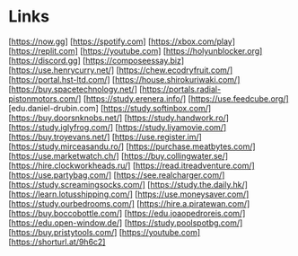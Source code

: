 # Links
[https://now.gg]
[https://spotify.com]
[https://xbox.com/play]
[https://replit.com]
[https://youtube.com]
[https://holyunblocker.org]
[https://discord.gg]
[https://composeessay.biz]
[https://use.henrycurry.net/]
[https://chew.ecodryfruit.com/]
[https://portal.hst-ltd.com/]
[https://house.shirokuriwaki.com/]
[https://buy.spacetechnology.net/]
[https://portals.radial-pistonmotors.com/]
[https://study.erenera.info/]
[https://use.feedcube.org/]
[edu.daniel-drubin.com]
[https://study.softinbox.com/]
[https://buy.doorsnknobs.net/]
[https://study.handwork.ro/]
[https://study.iglyfrog.com/]
[https://study.liyamovie.com/]
[https://buy.troyevans.net/]
[https://use.register.im/]
[https://study.mirceasandu.ro/]
[https://purchase.meatbytes.com/]
[https://use.marketwatch.ch/]
[https://buy.collingwater.se/]
[https://hire.clockworkheads.ru/]
[https://read.itreadventure.com/]
[https://use.partybag.com/]
[https://see.realcharger.com/]
[https://study.screamingsocks.com/]
[https://study.the.daily.hk/]
[https://learn.lotusshipping.com/]
[https://use.moneysaver.com/]
[https://study.ourbedrooms.com/]
[https://hire.a.piratewan.com/]
[https://buy.boccobottle.com/]
[https://edu.joaopedroreis.com/]
[https://edu.open-window.de/]
[https://study.poolspotbg.com/]
[https://buy.pristytools.com/]
[https://youtube.com]
[https://shorturl.at/9h6c2]
